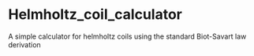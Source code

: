 # Helmholtz_coil_calculator
A simple calculator for helmholtz coils using the standard Biot-Savart law derivation
